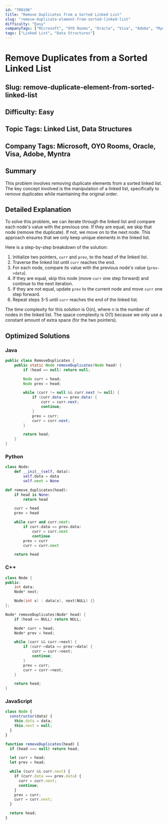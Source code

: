 ```yaml
---
id: "700196"
title: "Remove Duplicates from a Sorted Linked List"
slug: "remove-duplicate-element-from-sorted-linked-list"
difficulty: "Easy"
companyTags: ["Microsoft", "OYO Rooms", "Oracle", "Visa", "Adobe", "Myntra"]
tags: ["Linked List", "Data Structures"]
---
```


# Remove Duplicates from a Sorted Linked List
## Slug: remove-duplicate-element-from-sorted-linked-list
## Difficulty: Easy
## Topic Tags: Linked List, Data Structures
## Company Tags: Microsoft, OYO Rooms, Oracle, Visa, Adobe, Myntra

## Summary
This problem involves removing duplicate elements from a sorted linked list. The key concept involved is the manipulation of a linked list, specifically to remove duplicates while maintaining the original order.

## Detailed Explanation
To solve this problem, we can iterate through the linked list and compare each node's value with the previous one. If they are equal, we skip that node (remove the duplicate). If not, we move on to the next node. This approach ensures that we only keep unique elements in the linked list.

Here is a step-by-step breakdown of the solution:

1. Initialize two pointers, `curr` and `prev`, to the head of the linked list.
2. Traverse the linked list until `curr` reaches the end.
3. For each node, compare its value with the previous node's value (`prev->data`).
4. If they are equal, skip this node (move `curr` one step forward) and continue to the next iteration.
5. If they are not equal, update `prev` to the current node and move `curr` one step forward.
6. Repeat steps 3-5 until `curr` reaches the end of the linked list.

The time complexity for this solution is O(n), where n is the number of nodes in the linked list. The space complexity is O(1) because we only use a constant amount of extra space (for the two pointers).

## Optimized Solutions

### Java
```java
public class RemoveDuplicates {
    public static Node removeDuplicates(Node head) {
        if (head == null) return null;

        Node curr = head;
        Node prev = head;

        while (curr != null && curr.next != null) {
            if (curr.data == prev.data) {
                curr = curr.next;
                continue;
            }
            prev = curr;
            curr = curr.next;
        }

        return head;
    }
}
```

### Python
```python
class Node:
    def __init__(self, data):
        self.data = data
        self.next = None

def remove_duplicates(head):
    if head is None:
        return head

    curr = head
    prev = head

    while curr and curr.next:
        if curr.data == prev.data:
            curr = curr.next
            continue
        prev = curr
        curr = curr.next

    return head
```

### C++
```cpp
class Node {
public:
    int data;
    Node* next;

    Node(int x) : data(x), next(NULL) {}
};

Node* removeDuplicates(Node* head) {
    if (head == NULL) return NULL;

    Node* curr = head;
    Node* prev = head;

    while (curr && curr->next) {
        if (curr->data == prev->data) {
            curr = curr->next;
            continue;
        }
        prev = curr;
        curr = curr->next;
    }

    return head;
}
```

### JavaScript
```javascript
class Node {
  constructor(data) {
    this.data = data;
    this.next = null;
  }
}

function removeDuplicates(head) {
  if (head === null) return head;

  let curr = head;
  let prev = head;

  while (curr && curr.next) {
    if (curr.data === prev.data) {
      curr = curr.next;
      continue;
    }
    prev = curr;
    curr = curr.next;
  }

  return head;
}
```